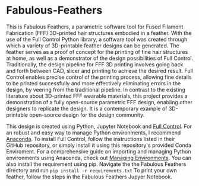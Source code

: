 # Fabulous-Feathers

This is Fabulous Feathers, a parametric software tool for Fused Filament Fabrication (FFF) 3D-printed hair structures embodied in a feather. With the use of the Full Control Python library, a software tool was created through which a variety of 3D-printable feather designs can be generated. The feather serves as a proof of concept for the printing of fine hair structures at home, as well as a demonstrator of the design possibilities of Full Control. 
Traditionally, the design pipeline for FFF 3D printing involves going back and forth between CAD, slicer and printing to achieve the desired result. Full Control enables precise control of the printing process, allowing fine details to be printed successfully and more effectively eliminating errors in the design, by veering from the traditional pipeline.
In contrast to the existing literature about 3D-printed FFF wearable materials, this project provides a demonstration of a fully open-source parametric FFF design, enabling other designers to replicate the design. It is a contemporary example of 3D-printable open-source design for the design community.

This design is created using Python, Jupyter Notebook and [Full Control](https://github.com/FullControlXYZ/fullcontrol). For an robust and easy way to manage Python environments, I recommend [Anaconda](https://www.anaconda.com/). To install Full Control, follow the instructions listed in their GitHub repository, or simply install it using this repository's provided Conda Enviroment. For a comprehensive guide on importing and managing Python environments using Anaconda, check out [Managing Environments](https://docs.anaconda.com/free/navigator/tutorials/manage-environments/). You can also install the requirement using pip. Navigate the the Fabulous Feathers directory and run `pip install -r requirements.txt`
To print your own feather, follow the steps in the Fabulous Feathers Jupyer Notebook.